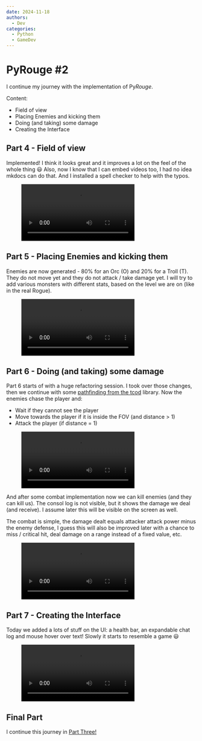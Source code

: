 ```yaml
---
date: 2024-11-18
authors:
  - Dev
categories:
  - Python
  - GameDev
---
```


# PyRouge #2

I continue my journey with the implementation of Py*Rouge*.

Content:

* Field of view
* Placing Enemies and kicking them
* Doing (and taking) some damage
* Creating the Interface


<!-- more -->

## Part 4 - Field of view

Implemented! I think it looks great and it improves a lot on the feel of the whole thing :smiley:
Also, now I know that I can embed videos too, I had no idea mkdocs can do that. And I installed a spell checker to help with the typos.

<figure class="video_container">
    <video controls src="../../../../images/pyrouge/rouge_fov.mp4" title="Title"></video>
</figure>

## Part 5 - Placing Enemies and kicking them

Enemies are now generated - 80% for an Orc (O) and 20% for a Troll (T). They do not move yet and they do not attack / take damage yet.
I will try to add various monsters with different stats, based on the level we are on (like in the real Rogue).

<figure class="video_container">
    <video controls src="../../../../images/pyrouge/rouge_enemies_1.mp4" title="Title"></video>
</figure>

## Part 6 - Doing (and taking) some damage

Part 6 starts of with a huge refactoring session. I took over those changes, then we continue with some [pathfinding from the tcod](https://python-tcod.readthedocs.io/en/latest/tcod/path.html) library.
Now the enemies chase the player and:

* Wait if they cannot see the player
* Move towards the player if it is inside the FOV (and distance > 1)
* Attack the player (if distance = 1)

<figure class="video_container">
    <video controls src="../../../../images/pyrouge/rouge_part_6_enemies_chasing.mp4" title="Title"></video>
</figure>

And after some combat implementation now we can kill enemies (and they can kill us). The consol log is not visible, but it shows the damage we deal (and receive). I assume later this will be visible on the screen as well.

The combat is simple, the damage dealt equals attacker attack power minus the enemy defense, I guess this will also be improved later with a chance to miss / critical hit, deal damage on a range instead of a fixed value, etc.

<figure class="video_container">
    <video controls src="../../../../images/pyrouge/rouge_part6_fight_enemies.mp4" title="Title"></video>
</figure>


## Part 7 - Creating the Interface

Today we added a lots of stuff on the UI: a health bar, an expandable chat log and mouse hover over text!
Slowly it starts to resemble a game :smiley:

<figure class="video_container">
    <video controls src="../../../../images/pyrouge/rouge_part_7_interface.mp4" title="Title"></video>
</figure>

## Final Part

I continue this journey in [Part Three!](rogue_part_3.md)

